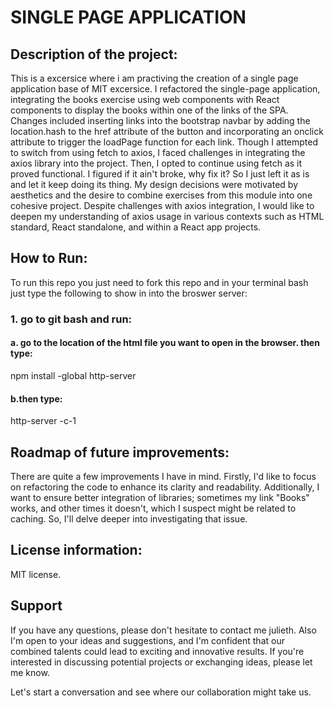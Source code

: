 # SINGLE PAGE APPLICATION

## Description of the project:
 This is a excersice where i am practiving the creation of a single page application base of MIT excersice. I refactored the single-page application, integrating the books exercise using web components with React components to display the books within one of the links of the SPA. Changes included inserting links into the bootstrap navbar by adding the location.hash to the href attribute of the button and incorporating an onclick attribute to trigger the loadPage function for each link. Though I attempted to switch from using fetch to axios, I faced challenges in integrating the axios library into the project. Then, I opted to continue using fetch as it proved functional. I figured if it ain't broke, why fix it? So I just left it as is and let it keep doing its thing. My design decisions were motivated by aesthetics and the desire to combine exercises from this module into one cohesive project. Despite challenges with axios integration, I would like to deepen my understanding of axios usage in various contexts such as HTML standard, React standalone, and within a React app projects.

## How to Run:
To run this repo you just need to fork this repo and in your terminal bash just type the following to show in into the broswer server:

### 1. go to git bash and run:
#### a. go to the location of the html file you want to open in the browser. then type:
npm install -global http-server
#### b.then type:
http-server -c-1


## Roadmap of future improvements:
There are quite a few improvements I have in mind. Firstly, I'd like to focus on refactoring the code to enhance its clarity and readability. Additionally, I want to ensure better integration of libraries; sometimes my link "Books" works, and other times it doesn't, which I suspect might be related to caching. So, I'll delve deeper into investigating that issue.

## License information:
MIT license.

## Support
If you have any questions, please don't hesitate to contact me julieth. Also I'm open to your ideas and suggestions, and I'm confident that our combined talents could lead to exciting and innovative results. If you're interested in discussing potential projects or exchanging ideas, please let me know.

Let's start a conversation and see where our collaboration might take us.
